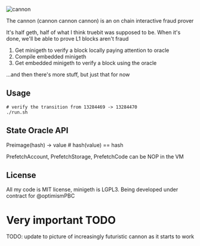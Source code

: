 ![cannon](https://upload.wikimedia.org/wikipedia/commons/8/80/Cannon%2C_Château_du_Haut-Koenigsbourg%2C_France.jpg)

The cannon (cannon cannon cannon) is an on chain interactive fraud prover

It's half geth, half of what I think truebit was supposed to be. When it's done, we'll be able to prove L1 blocks aren't fraud

1. Get minigeth to verify a block locally paying attention to oracle
2. Compile embedded minigeth 
3. Get embedded minigeth to verify a block using the oracle

...and then there's more stuff, but just that for now

## Usage
```
# verify the transition from 13284469 -> 13284470
./run.sh
```

## State Oracle API

Preimage(hash) -> value    # hash(value) == hash

PrefetchAccount, PrefetchStorage, PrefetchCode can be NOP in the VM

## License

All my code is MIT license, minigeth is LGPL3. Being developed under contract for @optimismPBC

# Very important TODO

TODO: update to picture of increasingly futuristic cannon as it starts to work
